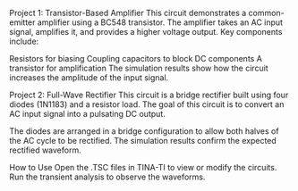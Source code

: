 Project 1: Transistor-Based Amplifier This circuit demonstrates a common-emitter amplifier using a BC548 transistor. The amplifier takes an AC input signal, amplifies it, and provides a higher voltage output. Key components include:

Resistors for biasing Coupling capacitors to block DC components A transistor for amplification The simulation results show how the circuit increases the amplitude of the input signal.

Project 2: Full-Wave Rectifier This circuit is a bridge rectifier built using four diodes (1N1183) and a resistor load. The goal of this circuit is to convert an AC input signal into a pulsating DC output.

The diodes are arranged in a bridge configuration to allow both halves of the AC cycle to be rectified. The simulation results confirm the expected rectified waveform.

How to Use Open the .TSC files in TINA-TI to view or modify the circuits. Run the transient analysis to observe the waveforms.
